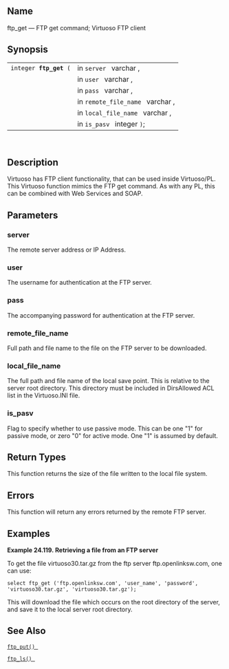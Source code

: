<div>

<div>

</div>

<div>

## Name

ftp_get — FTP get command; Virtuoso FTP client

</div>

<div>

## Synopsis

<div>

|                             |                                  |
|-----------------------------|----------------------------------|
| `integer `**`ftp_get`**` (` | in `server ` varchar ,           |
|                             | in `user ` varchar ,             |
|                             | in `pass ` varchar ,             |
|                             | in `remote_file_name ` varchar , |
|                             | in `local_file_name ` varchar ,  |
|                             | in `is_pasv ` integer `)`;       |

<div>

 

</div>

</div>

</div>

<div>

## Description

Virtuoso has FTP client functionality, that can be used inside
Virtuoso/PL. This Virtuoso function mimics the FTP get command. As with
any PL, this can be combined with Web Services and SOAP.

</div>

<div>

## Parameters

<div>

### server

The remote server address or IP Address.

</div>

<div>

### user

The username for authentication at the FTP server.

</div>

<div>

### pass

The accompanying password for authentication at the FTP server.

</div>

<div>

### remote_file_name

Full path and file name to the file on the FTP server to be downloaded.

</div>

<div>

### local_file_name

The full path and file name of the local save point. This is relative to
the server root directory. This directory must be included in
DirsAllowed ACL list in the Virtuoso.INI file.

</div>

<div>

### is_pasv

Flag to specify whether to use passive mode. This can be one "1" for
passive mode, or zero "0" for active mode. One "1" is assumed by
default.

</div>

</div>

<div>

## Return Types

This function returns the size of the file written to the local file
system.

</div>

<div>

## Errors

This function will return any errors returned by the remote FTP server.

</div>

<div>

## Examples

<div>

**Example 24.119. Retrieving a file from an FTP server**

<div>

To get the file virtuoso30.tar.gz from the ftp server
ftp.openlinksw.com, one can use:

``` screen
select ftp_get ('ftp.openlinksw.com', 'user_name', 'password', 'virtuoso30.tar.gz', 'virtuoso30.tar.gz');
```

This will download the file which occurs on the root directory of the
server, and save it to the local server root directory.

</div>

</div>

  

</div>

<div>

## See Also

<a href="fn_ftp_put.html" class="link" title="ftp_put"><code
class="function">ftp_put() </code></a>

<a href="fn_ftp_ls.html" class="link" title="ftp_ls"><code
class="function">ftp_ls() </code></a>

</div>

</div>
